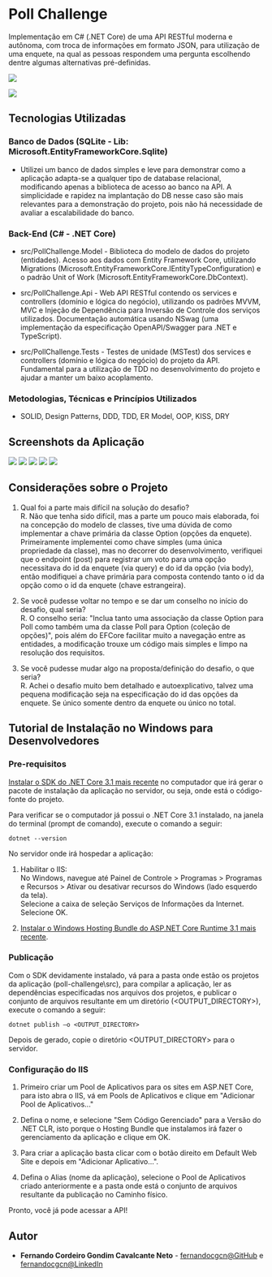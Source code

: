 # Poll Challenge

Implementação em C# (.NET Core) de uma API RESTful moderna e autônoma, com troca de informações em formato JSON, para utilização de uma enquete, na qual as pessoas respondem uma pergunta escolhendo dentre algumas alternativas pré-definidas.

![](/misc/ClassDiagram.png)

![](/misc/ComponentDiagram.png)

## Tecnologias Utilizadas

### Banco de Dados (SQLite - Lib: Microsoft.EntityFrameworkCore.Sqlite)

* Utilizei um banco de dados simples e leve para demonstrar como a aplicação adapta-se a qualquer tipo de database relacional, modificando apenas a biblioteca de acesso ao banco na API. A simplicidade e rapidez na implantação do DB nesse caso são mais relevantes para a demonstração do projeto, pois não há necessidade de avaliar a escalabilidade do banco.

### Back-End (C# - .NET Core)

* src/PollChallenge.Model - Biblioteca do modelo de dados do projeto (entidades). Acesso aos dados com Entity Framework Core, utilizando Migrations (Microsoft.EntityFrameworkCore.IEntityTypeConfiguration) e o padrão Unit of Work (Microsoft.EntityFrameworkCore.DbContext).  

* src/PollChallenge.Api - Web API RESTful contendo os services e controllers (domínio e lógica do negócio), utilizando os padrões MVVM, MVC e Injeção de Dependência para Inversão de Controle dos serviços utilizados. Documentação automática usando NSwag (uma implementação da especificação OpenAPI/Swagger para .NET e TypeScript).  

* src/PollChallenge.Tests - Testes de unidade (MSTest) dos services e controllers (domínio e lógica do negócio) do projeto da API. Fundamental para a utilização de TDD no desenvolvimento do projeto e ajudar a manter um baixo acoplamento.  

### Metodologias, Técnicas e Princípios Utilizados

* SOLID, Design Patterns, DDD, TDD, ER Model, OOP, KISS, DRY

## Screenshots da Aplicação

![](/misc/screenshots/01.png)
![](/misc/screenshots/02.png)
![](/misc/screenshots/03.png)
![](/misc/screenshots/04.png)
![](/misc/screenshots/05.png)

## Considerações sobre o Projeto

1. Qual foi a parte mais difícil na solução do desafio?  
R. Não que tenha sido difícil, mas a parte um pouco mais elaborada, foi na concepção do modelo de classes, tive uma dúvida de como implementar a chave primária da classe Option (opções da enquete).  Primeiramente implementei como chave simples (uma única propriedade da classe), mas no decorrer do desenvolvimento, verifiquei que o endpoint (post) para registrar	 um voto para uma opção necessitava do id da enquete (via query) e do id da opção (via body), então modifiquei a chave primária para composta contendo tanto o id da opção como o id da enquete (chave estrangeira).  

2. Se você pudesse voltar no tempo e se dar um conselho no início do desafio, qual seria?  
R. O conselho seria: "Inclua tanto uma associação da classe Option para Poll como também uma da classe Poll para Option (coleção de opções)", pois além do EFCore facilitar muito a navegação entre as entidades, a modificação trouxe um código mais simples e limpo na resolução dos requisitos.  

3. Se você pudesse mudar algo na proposta/definição do desafio, o que seria?  
R. Achei o desafio muito bem detalhado e autoexplicativo, talvez uma pequena modificação seja na especificação do id das opções da enquete. Se único somente dentro da enquete ou único no total.  

## Tutorial de Instalação no Windows para Desenvolvedores

### Pre-requisitos

[Instalar o SDK do .NET Core 3.1 mais recente](https://dotnet.microsoft.com/download/dotnet-core/3.1) no computador que irá gerar o pacote de instalação da aplicação no servidor, ou seja, onde está o código-fonte do projeto.  

Para verificar se o computador já possui o .NET Core 3.1 instalado, na janela do terminal (prompt de comando), execute o comando a seguir:

```
dotnet --version
```

No servidor onde irá hospedar a aplicação:  

1. Habilitar o IIS:  
No Windows, navegue até Painel de Controle > Programas > Programas e Recursos > Ativar ou desativar recursos do Windows (lado esquerdo da tela).  
Selecione a caixa de seleção Serviços de Informações da Internet. Selecione OK.  

2. [Instalar o Windows Hosting Bundle do ASP.NET Core Runtime 3.1 mais recente](https://dotnet.microsoft.com/download/dotnet-core/3.1).

### Publicação

Com o SDK devidamente instalado, vá para a pasta onde estão os projetos da aplicação (poll-challenge\src), para compilar a aplicação, ler as dependências especificadas nos arquivos dos projetos, e publicar o conjunto de arquivos resultante em um diretório (<OUTPUT_DIRECTORY>), execute o comando a seguir:

```
dotnet publish –o <OUTPUT_DIRECTORY>
```

Depois de gerado, copie o diretório <OUTPUT_DIRECTORY> para o servidor.

### Configuração do IIS

1. Primeiro criar um Pool de Aplicativos para os sites em ASP.NET Core, para isto abra o IIS, vá em Pools de Aplicativos e clique em "Adicionar Pool de Aplicativos..."  

2. Defina o nome, e selecione "Sem Código Gerenciado" para a Versão do .NET CLR, isto porque o Hosting Bundle que instalamos irá fazer o gerenciamento da aplicação e clique em OK.  

3. Para criar a aplicação basta clicar com o botão direito em Default Web Site e depois em "Adicionar Aplicativo...".

4. Defina o Alias (nome da aplicação), selecione o Pool de Aplicativos criado anteriormente e a pasta onde está o conjunto de arquivos resultante da publicação no Caminho físico.  

Pronto, você já pode acessar a API!

## Autor

* **Fernando Cordeiro Gondim Cavalcante Neto** - [fernandocgcn@GitHub](https://github.com/fernandocgcn) e [fernandocgcn@LinkedIn](https://www.linkedin.com/in/fernandocgcn)
